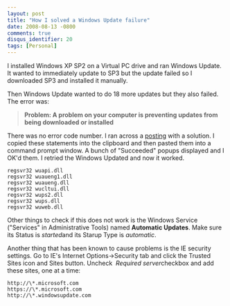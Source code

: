 ```yaml
---
layout: post
title: "How I solved a Windows Update failure"
date: 2008-08-13 -0800
comments: true
disqus_identifier: 20
tags: [Personal]
---
```

I installed Windows XP SP2 on a Virtual PC drive and ran Windows Update.
It wanted to immediately update to SP3 but the update failed so I
downloaded SP3 and installed it manually.

Then Windows Update wanted to do 18 more updates but they also failed.
The error was:

> **Problem: A problem on your computer is preventing updates from being downloaded or installed**

There was no error code number. I ran across a
[posting](http://www.technipages.com/error-a-problem-on-your-computer-is-preventing-updates-from-being-downloaded.html)
with a solution. I copied these statements into the clipboard and then
pasted them into a command prompt window. A bunch of "Succeeded" popups
displayed and I OK'd them. I retried the Windows Updated and now it
worked.

    regsvr32 wuapi.dll
    regsvr32 wuaueng1.dll
    regsvr32 wuaueng.dll
    regsvr32 wucltui.dll
    regsvr32 wups2.dll
    regsvr32 wups.dll
    regsvr32 wuweb.dll

Other things to check if this does not work is the Windows Service
("Services" in Administrative Tools) named **Automatic Updates**. Make
sure its Status is *started*and its Starup Type is *automatic*.

Another thing that has been known to cause problems is the IE security
settings. Go to IE's Internet Options-\>Security tab and click the
Trusted Sites icon and Sites button. Uncheck  *Required server*checkbox
and add these sites, one at a time:

    http://\*.microsoft.com
    https://\*.microsoft.com
    http://\*.windowsupdate.com
